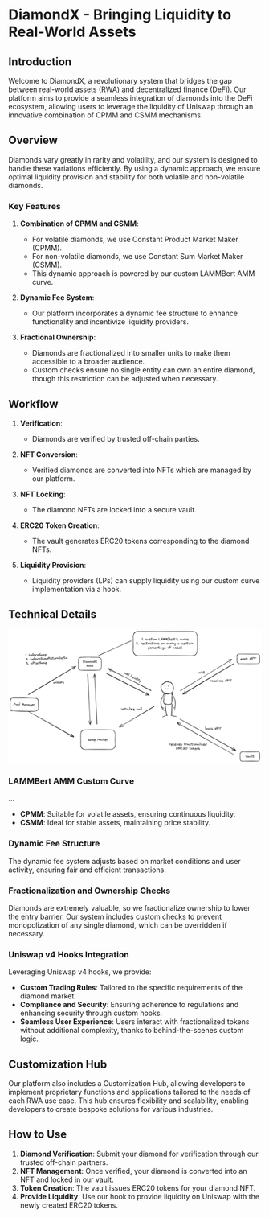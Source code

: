 # DiamondX - Bringing Liquidity to Real-World Assets

## Introduction

Welcome to DiamondX, a revolutionary system that bridges the gap between real-world assets (RWA) and decentralized finance (DeFi). Our platform aims to provide a seamless integration of diamonds into the DeFi ecosystem, allowing users to leverage the liquidity of Uniswap through an innovative combination of CPMM and CSMM mechanisms.

## Overview

Diamonds vary greatly in rarity and volatility, and our system is designed to handle these variations efficiently. By using a dynamic approach, we ensure optimal liquidity provision and stability for both volatile and non-volatile diamonds.

### Key Features

1. **Combination of CPMM and CSMM**:

   - For volatile diamonds, we use Constant Product Market Maker (CPMM).
   - For non-volatile diamonds, we use Constant Sum Market Maker (CSMM).
   - This dynamic approach is powered by our custom LAMMBert AMM curve.

2. **Dynamic Fee System**:

   - Our platform incorporates a dynamic fee structure to enhance functionality and incentivize liquidity providers.

3. **Fractional Ownership**:
   - Diamonds are fractionalized into smaller units to make them accessible to a broader audience.
   - Custom checks ensure no single entity can own an entire diamond, though this restriction can be adjusted when necessary.

## Workflow

1. **Verification**:

   - Diamonds are verified by trusted off-chain parties.

2. **NFT Conversion**:

   - Verified diamonds are converted into NFTs which are managed by our platform.

3. **NFT Locking**:

   - The diamond NFTs are locked into a secure vault.

4. **ERC20 Token Creation**:

   - The vault generates ERC20 tokens corresponding to the diamond NFTs.

5. **Liquidity Provision**:
   - Liquidity providers (LPs) can supply liquidity using our custom curve implementation via a hook.

## Technical Details

![Architecture](./architecture.png)

### LAMMBert AMM Custom Curve

...

- **CPMM**: Suitable for volatile assets, ensuring continuous liquidity.
- **CSMM**: Ideal for stable assets, maintaining price stability.

### Dynamic Fee Structure

The dynamic fee system adjusts based on market conditions and user activity, ensuring fair and efficient transactions.

### Fractionalization and Ownership Checks

Diamonds are extremely valuable, so we fractionalize ownership to lower the entry barrier. Our system includes custom checks to prevent monopolization of any single diamond, which can be overridden if necessary.

### Uniswap v4 Hooks Integration

Leveraging Uniswap v4 hooks, we provide:

- **Custom Trading Rules**: Tailored to the specific requirements of the diamond market.
- **Compliance and Security**: Ensuring adherence to regulations and enhancing security through custom hooks.
- **Seamless User Experience**: Users interact with fractionalized tokens without additional complexity, thanks to behind-the-scenes custom logic.

## Customization Hub

Our platform also includes a Customization Hub, allowing developers to implement proprietary functions and applications tailored to the needs of each RWA use case. This hub ensures flexibility and scalability, enabling developers to create bespoke solutions for various industries.

## How to Use

1. **Diamond Verification**: Submit your diamond for verification through our trusted off-chain partners.
2. **NFT Management**: Once verified, your diamond is converted into an NFT and locked in our vault.
3. **Token Creation**: The vault issues ERC20 tokens for your diamond NFT.
4. **Provide Liquidity**: Use our hook to provide liquidity on Uniswap with the newly created ERC20 tokens.
